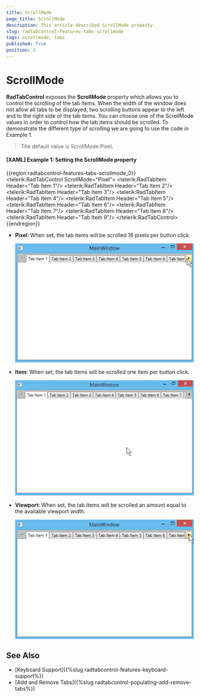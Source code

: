 ```yaml
---
title: ScrollMode
page_title: ScrollMode
description: This article described ScrollMode property.
slug: radtabcontrol-features-tabs-scrollmode
tags: scrollmode, tabs
published: True
position: 2
---
```


# ScrollMode

__RadTabControl__ exposes the __ScrollMode__ property which allows you to control the scrolling of the tab items. When the width of the window does not allow all tabs to be displayed, two scrolling buttons appear to the left and to the right side of the tab items. You can choose one of the ScrollMode values in order to control how the tab items should be scrolled. To demonstrate the different type of scrolling we are going to use the code in Example 1.

>The default value is ScrollMode.Pixel.

#### __[XAML] Example 1: Setting the ScrollMode property__
{{region radtabcontrol-features-tabs-scrollmode_0}}
	<telerik:RadTabControl ScrollMode="Pixel">
		<telerik:RadTabItem Header="Tab Item 1"/>
		<telerik:RadTabItem Header="Tab Item 2"/>
		<telerik:RadTabItem Header="Tab Item 3"/>
		<telerik:RadTabItem Header="Tab Item 4"/>
		<telerik:RadTabItem Header="Tab Item 5"/>
		<telerik:RadTabItem Header="Tab Item 6"/>
		<telerik:RadTabItem Header="Tab Item 7"/>
		<telerik:RadTabItem Header="Tab Item 8"/>
		<telerik:RadTabItem Header="Tab Item 9"/>
	</telerik:RadTabControl>
{{endregion}}

* __Pixel__: When set, the tab items will be scrolled 16 pixels per button click.

	![](images/radtabcontrol-features-tabs-scrollmode_pixel_0.gif)
	
* __Item__: When set, the tab items will be scrolled one item per button click.

	![](images/radtabcontrol-features-tabs-scrollmode_item_1.gif)
	
* __Viewport__: When set, the tab items will be scrolled an amount equal to the available viewport width.

	![](images/radtabcontrol-features-tabs-scrollmode_viewport_2.gif)
	
## See Also
 * [Keyboard Support]({%slug radtabcontrol-features-keyboard-support%})
 * [Add and Remove Tabs]({%slug radtabcontrol-populating-add-remove-tabs%})
